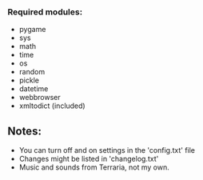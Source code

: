 ### Required modules: 
- pygame
- sys
- math
- time
- os
- random
- pickle
- datetime
- webbrowser
- xmltodict (included)

## Notes:
- You can turn off and on settings in the 'config.txt' file
- Changes might be listed in 'changelog.txt'
- Music and sounds from Terraria, not my own.
